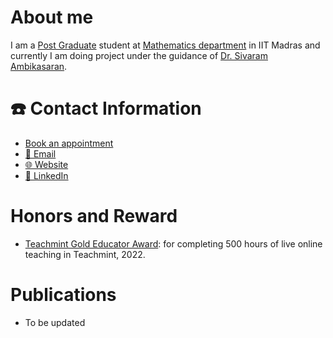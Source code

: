 <!--- - 👋 Hi, I’m @mdkarimullahaque
- 👀 I’m interested in ...
- 🌱 I’m currently learning ...
- 💞️ I’m looking to collaborate on ...
- 📫 How to reach me ...
- 😄 Pronouns: ...
- ⚡ Fun fact: ...--->

<!---<link rel="alternate icon" class="js-site-favicon" type="image/png" href="https://mdkarimullahaque.notion.site/image/https%3A%2F%2Fprod-files-secure.s3.us-west-2.amazonaws.com%2F6b5cca19-f8a2-4927-a87b-82d7b6cb3b26%2F11cae5cc-395e-4a82-942e-a1f430e77c58%2FPicsart_23-11-02_20-36-13-595.png?table=block&id=3853607f-d02e-44a7-84e9-61efcea18bae&spaceId=6b5cca19-f8a2-4927-a87b-82d7b6cb3b26&width=250&userId=&cache=v2">--->

<!--![MD Karimulla Haque](https://mdkarimullahaque.notion.site/image/https%3A%2F%2Fprod-files-secure.s3.us-west-2.amazonaws.com%2F6b5cca19-f8a2-4927-a87b-82d7b6cb3b26%2F11cae5cc-395e-4a82-942e-a1f430e77c58%2FPicsart_23-11-02_20-36-13-595.png?table=block&id=3853607f-d02e-44a7-84e9-61efcea18bae&spaceId=6b5cca19-f8a2-4927-a87b-82d7b6cb3b26&width=250&userId=&cache=v2)--->
<!---Hello! Welcome to my Github page.--->
# About me
I am a [Post Graduate](https://math.iitm.ac.in//btech.php?yr=2023&deg=4#:~:text=19,MA23C021) student at [Mathematics department](https://math.iitm.ac.in/) in IIT Madras and currently I am doing project under the guidance of [Dr. Sivaram Ambikasaran](https://dsai.iitm.ac.in/faculty/sivaram-ambikasaran/).
# ☎️ Contact Information
+ [Book an appointment](https://calendly.com/mdkarimullahaque/appointment)
+ [📧 Email](mailto:ma23c021@smail.iitm.ac.in)
+ [🌐 Website](https://sites.google.com/view/mdkarimullahaque)
+ [🔗 LinkedIn](https://in.linkedin.com/in/mdkarimullahaque)
# Honors and Reward
+ [Teachmint Gold Educator Award](https://blog.teachmint.com/teachmint-teacher-recognition-program/): for completing 500 hours of live online teaching in Teachmint, 2022.
# Publications
+ To be updated

<!---```©️ MD Karimulla Haque```--->

<!---
mdkarimullahaque/mdkarimullahaque is a ✨ special ✨ repository because its `README.md` (this file) appears on your GitHub profile.
You can click the Preview link to take a look at your changes.
--->
